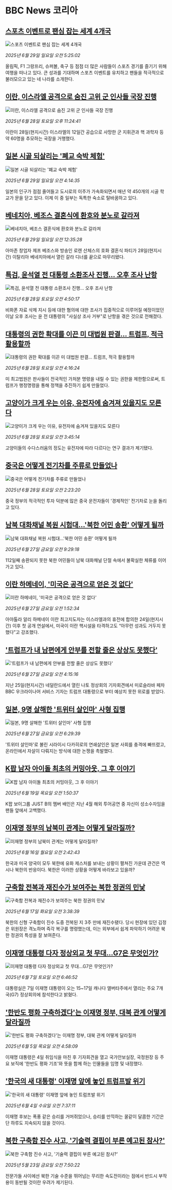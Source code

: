 # BBC News 코리아## [스포츠 이벤트로 팬심 잡는 세계 4개국](https://www.bbc.com/korean/articles/cly234xg1k3o?at_campaign=githubrss)![스포츠 이벤트로 팬심 잡는 세계 4개국](https://ichef.bbci.co.uk/ace/ws/240/cpsprodpb/3b7a/live/19f5a6e0-547d-11f0-a2ff-17a82c2e8bc4.jpg)_2025년 6월 29일 일요일 오전 5:25:02_올림픽, F1 그랑프리, 슈퍼볼, 축구 등 점점 더 많은 사람들이 스포츠 경기를 즐기기 위해 여행을 떠나고 있다. 큰 성과를 기대하며 스포츠 이벤트를 유치하고 팬들을 적극적으로 불러모으고 있는 네 나라를 소개한다.## [이란, 이스라엘 공격으로 숨진 고위 군 인사들 국장 진행](https://www.bbc.com/korean/articles/cev04emywkeo?at_campaign=githubrss)![이란, 이스라엘 공격으로 숨진 고위 군 인사들 국장 진행](https://ichef.bbci.co.uk/ace/ws/240/cpsprodpb/34da/live/a7ec3150-5426-11f0-a2ff-17a82c2e8bc4.jpg)_2025년 6월 28일 토요일 오후 11:24:41_이란이 28일(현지시간) 이스라엘의 12일간 공습으로 사망한 군 지휘관과 핵 과학자 등 약 60명을 추모하는 국장을 거행했다.## [일본 시골 되살리는 '폐교 숙박 체험'](https://www.bbc.com/korean/articles/cj4e25wzwq0o?at_campaign=githubrss)![일본 시골 되살리는 '폐교 숙박 체험'](https://ichef.bbci.co.uk/ace/ws/240/cpsprodpb/013e/live/330347a0-5482-11f0-b4be-8f7caf53b80c.jpg)_2025년 6월 29일 일요일 오전 4:14:35_일본의 인구가 점점 줄어들고 도시로의 이주가 가속화되면서 매년 약 450개의 시골 학교가 문을 닫고 있다. 이제 이 중 일부는 독특한 숙소로 탈바꿈하고 있다.## [베네치아, 베조스 결혼식에 환호와 분노로 갈라져](https://www.bbc.com/korean/articles/ceq7g9qxz79o?at_campaign=githubrss)![베네치아, 베조스 결혼식에 환호와 분노로 갈라져](https://ichef.bbci.co.uk/ace/ws/240/cpsprodpb/cd7e/live/c8289780-5447-11f0-8485-7bd50fa63665.jpg)_2025년 6월 29일 일요일 오전 12:35:28_아마존 창업자 제프 베조스와 방송인 로렌 산체스의 호화 결혼식 파티가 28일(현지시간) 이탈리아 베네치아에서 열린 갈라 디너를 끝으로 마무리됐다.## [특검, 윤석열 전 대통령 소환조사 진행… 오후 조사 난항](https://www.bbc.com/korean/articles/cd78vldgdedo?at_campaign=githubrss)![특검, 윤석열 전 대통령 소환조사 진행… 오후 조사 난항](https://ichef.bbci.co.uk/ace/ws/240/cpsprodpb/f902/live/378e80e0-53d9-11f0-8485-7bd50fa63665.jpg)_2025년 6월 28일 토요일 오전 4:50:17_비화폰 자료 삭제 지시 등에 대한 혐의에 대한 조사가 집중적으로 이루어질 예정이었던 이날 오후 조사는 윤 전 대통령의 "사실상 조사 거부"로 난항을 겪은 것으로 전해졌다.## [대통령의 권한 확대를 이끈 미 대법원 판결... 트럼프, 적극 활용할까](https://www.bbc.com/korean/articles/c0k7xyy32m1o?at_campaign=githubrss)![대통령의 권한 확대를 이끈 미 대법원 판결... 트럼프, 적극 활용할까](https://ichef.bbci.co.uk/ace/ws/240/cpsprodpb/e7b5/live/b23b1b60-53a6-11f0-a2ff-17a82c2e8bc4.jpg)_2025년 6월 28일 토요일 오전 4:16:24_미 최고법원은 판사들이 전국적인 가처분 명령을 내릴 수 있는 권한을 제한함으로써, 트럼프가 행정명령을 통해 정책을 추진하기 쉽게 만들었다.## [고양이가 크게 우는 이유, 유전자에 숨겨져 있을지도 모른다](https://www.bbc.com/korean/articles/c1ljmy9pqm9o?at_campaign=githubrss)![고양이가 크게 우는 이유, 유전자에 숨겨져 있을지도 모른다](https://ichef.bbci.co.uk/ace/ws/240/cpsprodpb/c8f1/live/3d3a9dc0-53d0-11f0-a2ff-17a82c2e8bc4.jpg)_2025년 6월 28일 토요일 오전 3:45:14_고양이들의 수다스러움의 정도는 유전자에 따라 다르다는 연구 결과가 제기됐다.## [중국은 어떻게 전기차를 주류로 만들었나](https://www.bbc.com/korean/articles/cx2v71wv0r0o?at_campaign=githubrss)![중국은 어떻게 전기차를 주류로 만들었나](https://ichef.bbci.co.uk/ace/ws/240/cpsprodpb/2b27/live/d1775700-53c4-11f0-b4be-8f7caf53b80c.jpg)_2025년 6월 28일 토요일 오전 2:23:20_중국 정부의 적극적인 투자 덕분에 많은 중국 운전자들이 '경제적인' 전기차로 눈을 돌리고 있다.## [남북 대화채널 복원 시험대…'북한 어민 송환' 어떻게 될까](https://www.bbc.com/korean/articles/c79q8y0d2p2o?at_campaign=githubrss)![남북 대화채널 복원 시험대…'북한 어민 송환' 어떻게 될까](https://ichef.bbci.co.uk/ace/ws/240/cpsprodpb/3c25/live/f909fa20-5338-11f0-a2ff-17a82c2e8bc4.jpg)_2025년 6월 27일 금요일 오전 9:29:18_112일째 송환되지 못한 북한 어민들이 남북 대화채널 단절 속에서 불확실한 체류를 이어가고 있다.## [이란 하메네이, '미국은 공격으로 얻은 것 없다'](https://www.bbc.com/korean/articles/crl0d3n29kwo?at_campaign=githubrss)![이란 하메네이, '미국은 공격으로 얻은 것 없다'](https://ichef.bbci.co.uk/ace/ws/240/cpsprodpb/ac1c/live/05e2ae10-5292-11f0-b4be-8f7caf53b80c.jpg)_2025년 6월 27일 금요일 오전 1:52:34_아야톨라 알리 하메네이 이란 최고지도자는 이스라엘과의 휴전에 합의한 24일(현지시간) 이후 첫 공개 연설에서, 미국이 이란 핵시설을 타격하고도 “아무런 성과도 거두지 못했다”고 강조했다.## ['트럼프가 내 남편에게 안부를 전할 줄은 상상도 못했다'](https://www.bbc.com/korean/articles/c23g0n74258o?at_campaign=githubrss)!['트럼프가 내 남편에게 안부를 전할 줄은 상상도 못했다'](https://ichef.bbci.co.uk/ace/ws/240/cpsprodpb/1b8a/live/3c53da30-52b2-11f0-a2ff-17a82c2e8bc4.png)_2025년 6월 27일 금요일 오전 4:15:16_지난 25일(현지시간) 네덜란드에서 열린 나토 정상회의 기자회견에서 미로슬라바 페차 BBC 우크라이나어 서비스 기자는 트럼프 대통령으로 부터 예상치 못한 위로를 받았다.## [일본, 9명 살해한 '트위터 살인마' 사형 집행](https://www.bbc.com/korean/articles/clymq6pg3gpo?at_campaign=githubrss)![일본, 9명 살해한 '트위터 살인마' 사형 집행](https://ichef.bbci.co.uk/ace/ws/240/cpsprodpb/82df/live/74f72490-52fe-11f0-bfb8-25a28fd58fb3.jpg)_2025년 6월 27일 금요일 오전 6:29:39_'트위터 살인마'로 불린 시라이시 다카히로의 연쇄살인은 일본 사회를 충격에 빠뜨렸고, 온라인에서 자살이 다뤄지는 방식에 대한 논쟁을 촉발했다.## [K팝 남자 아이돌 최초의 커밍아웃, 그 후 이야기](https://www.bbc.com/korean/articles/c15w3k1wgwko?at_campaign=githubrss)![K팝 남자 아이돌 최초의 커밍아웃, 그 후 이야기](https://ichef.bbci.co.uk/ace/ws/240/cpsprodpb/1a84/live/73e683c0-4caf-11f0-a466-d54f65b60deb.jpg)_2025년 6월 19일 목요일 오전 1:50:37_K팝 보이그룹 JUST B의 멤버 배인은 지난 4월 해외 투어공연 중 자신이 성소수자임을 팬들 앞에서 고백했다.## [이재명 정부의 남북미 관계는 어떻게 달라질까? ](https://www.bbc.com/korean/articles/cx2q749xqe6o?at_campaign=githubrss)![이재명 정부의 남북미 관계는 어떻게 달라질까? ](https://ichef.bbci.co.uk/ace/ws/240/cpsprodpb/e69e/live/1fe74850-482b-11f0-bbaa-4bc03e0665b7.jpg)_2025년 6월 16일 월요일 오전 2:42:43_한국과 미국 양국이 모두 북한에 유화 제스처를 보내는 상황이 펼쳐진 가운데 관건은 역시나 북한의 반응이다. 북한은 이러한 상황을 어떻게 바라보고 있을까?## [구축함 전복과 재진수가 보여주는 북한 정권의 민낯](https://www.bbc.com/korean/articles/c04d9eng2pgo?at_campaign=githubrss)![구축함 전복과 재진수가 보여주는 북한 정권의 민낯](https://ichef.bbci.co.uk/ace/ws/240/cpsprodpb/4aab/live/f1009c20-4b19-11f0-8c47-237c2e4015f5.jpg)_2025년 6월 17일 화요일 오전 3:38:39_북한의 신형 구축함이 진수 도중 전복된 지 3주 만에 재진수됐다. 당시 현장에 있던 김정은 위원장은 격노하며 즉각 복구를 명령했는데, 이는 외부에서 쉽게 파악하기 어려운 북한 정권의 특성을 잘 보여준다.## [이재명 대통령 다자 정상외교 첫 무대…G7은 무엇인가?](https://www.bbc.com/korean/articles/c9wg27qle1zo?at_campaign=githubrss)![이재명 대통령 다자 정상외교 첫 무대…G7은 무엇인가?](https://ichef.bbci.co.uk/ace/ws/240/cpsprodpb/be61/live/3f2f4b20-4364-11f0-b6e6-4ddb91039da1.jpg)_2025년 6월 7일 토요일 오전 6:46:52_대통령실은 7일 이재명 대통령이 오는 15~17일 캐나다 앨버타주에서 열리는 주요 7개국(G7) 정상회의에 참석한다고 밝혔다.## ['한반도 평화 구축하겠다'는 이재명 정부, 대북 관계 어떻게 달라질까](https://www.bbc.com/korean/articles/cly3p815y2qo?at_campaign=githubrss)!['한반도 평화 구축하겠다'는 이재명 정부, 대북 관계 어떻게 달라질까](https://ichef.bbci.co.uk/ace/ws/240/cpsprodpb/9de3/live/8d90bfe0-41c2-11f0-bace-e1270fc31f5e.jpg)_2025년 6월 5일 목요일 오전 4:58:09_이재명 대통령은 4일 취임식을 마친 후 기자회견을 열고 국가안보실장, 국정원장 등 주요 보직에 '한반도 평화 기조'와 뜻을 함께 하는 인물들을 임명 및 내정했다.## ['한국의 새 대통령' 이재명 앞에 놓인 트럼프발 위기](https://www.bbc.com/korean/articles/cn8z9k15m48o?at_campaign=githubrss)!['한국의 새 대통령' 이재명 앞에 놓인 트럼프발 위기](https://ichef.bbci.co.uk/ace/ws/240/cpsprodpb/e856/live/895a0730-4116-11f0-bace-e1270fc31f5e.jpg)_2025년 6월 4일 수요일 오전 7:37:11_이재명 후보는 폭풍 같은 승리를 거머쥐었으나, 승리를 만끽하는 꿀같이 달콤한 기간은 단 하루도 지속되지 않을 것이다.## [북한 구축함 진수 사고, '기술력 결핍이 부른 예고된 참사?'](https://www.bbc.com/korean/articles/cwynkz72xdxo?at_campaign=githubrss)![북한 구축함 진수 사고, '기술력 결핍이 부른 예고된 참사?'](https://ichef.bbci.co.uk/ace/ws/240/cpsprodpb/22cb/live/279f4510-37ab-11f0-96c3-cf669419a2b0.jpg)_2025년 5월 23일 금요일 오전 7:50:22_전문가들 사이에선 북한 기술 수준을 뛰어넘는 무리한 속도전이라는 점에서 반드시 부작용이 동반될 것이란 우려가 제기된다.